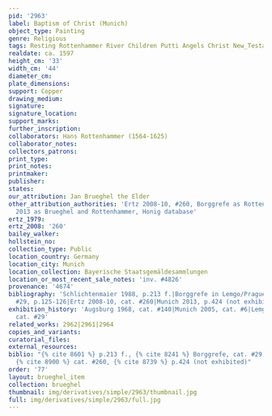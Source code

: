 ```yaml
---
pid: '2963'
label: Baptism of Christ (Munich)
object_type: Painting
genre: Religious
tags: Resting Rottenhammer River Children Putti Angels Christ New_Testament
realdate: ca. 1597
height_cm: '33'
width_cm: '44'
diameter_cm: 
plate_dimensions: 
support: Copper
drawing_medium: 
signature: 
signature_location: 
support_marks: 
further_inscription: 
collaborators: Hans Rottenhammer (1564-1625)
collaborator_notes: 
collectors_patrons: 
print_type: 
print_notes: 
printmaker: 
publisher: 
states: 
our_attribution: Jan Brueghel the Elder
other_attribution_authorities: 'Ertz 2008-10, #260, Borggrefe as Rottenhammer, Munich
  2013 as Brueghel and Rottenhammer, Honig database'
ertz_1979: 
ertz_2008: '260'
bailey_walker: 
hollstein_no: 
collection_type: Public
location_country: Germany
location_city: Munich
location_collection: Bayerische Staatsgemäldesammlungen
location_or_most_recent_sale_notes: 'inv. #4826'
provenance: '4674'
bibliography: 'Schlichtenmaier 1988, p.213 f.|Borggrefe in Lemgo/Prague 2008, cat.
  #29, p.125-126|Ertz 2008-10, cat. #260|Munich 2013, p.424 (not exhibited)'
exhibition_history: 'Augsburg 1968, cat. #140|Munich 2005, cat. #6|Lemgo/Prague 2008,
  cat. #29'
related_works: 2962|2961|2964
copies_and_variants: 
curatorial_files: 
external_resources: 
biblio: "{% cite 8601 %} p.213 f., {% cite 8241 %} Borggrefe, cat. #29, p.125-126,
  {% cite 8900 %} cat. #260, {% cite 8739 %} p.424 (not exhibited)"
order: '77'
layout: brueghel_item
collection: brueghel
thumbnail: img/derivatives/simple/2963/thumbnail.jpg
full: img/derivatives/simple/2963/full.jpg
---
```

